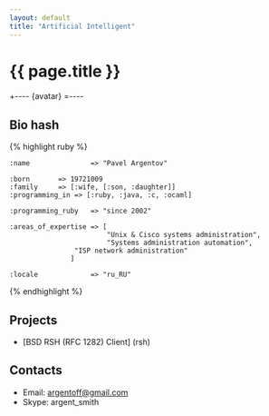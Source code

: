 ```yaml
---
layout: default
title: "Artificial Intelligent"
---
```


{{ page.title }}                        
================

+---- {avatar}
=----

Bio hash
---------
{% highlight ruby %}

    :name               => "Pavel Argentov"

    :born		=> 19721009
    :family		=> [:wife, [:son, :daughter]] 
    :programming_in	=> [:ruby, :java, :c, :ocaml]

    :programming_ruby	=> "since 2002"

    :areas_of_expertise	=> [
                            "Unix & Cisco systems administration",
                            "Systems administration automation",
		            "ISP network administration"
		           ]

    :locale             => "ru_RU"

{% endhighlight %}

Projects
--------

* [BSD RSH (RFC 1282) Client] (rsh)

Contacts
--------

 - Email: <argentoff@gmail.com>
 - Skype: argent_smith
